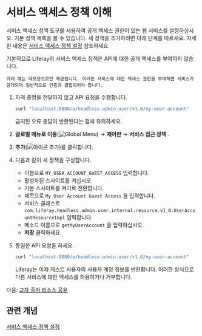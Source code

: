 # 서비스 액세스 정책 이해

서비스 액세스 정책 도구를 사용하여 공개 액세스 권한이 있는 웹 서비스를 설정하십시오. 기본 정책 목록을 볼 수 있습니다. 새 정책을 추가하려면 아래 단계를 따르세요. 자세한 내용은 [서비스 액세스 정책 설정](https://learn.liferay.com/w/dxp/installation-and-upgrades/securing-liferay/securing-web-services/setting-service-access-policies) 참조하세요.

기본적으로 Liferay의 서비스 액세스 정책은 API에 대한 공개 액세스를 부여하지 않습니다.

```{warning}
아래 예는 데모용으로만 제공됩니다. 이러한 서비스에 대한 액세스 권한을 부여하면 서비스가 공개되며 일반적으로 인증과 결합되어야 합니다.
```

1. 자격 증명을 전달하지 않고 API 요청을 수행합니다.

   ```bash
   curl "localhost:8080/o/headless-admin-user/v1.0/my-user-account"
   ```

   금지된 오류 응답이 반환된다는 점에 유의하세요.

1. **글로벌 메뉴로 이동**(![Global Menu](../../../images/icon-applications-menu.png)) &rarr; **제어판** &rarr; **서비스 접근 정책** .

1. **추가**(![아이콘 추가](../../../images/icon-add.png))를 클릭합니다.

1. 다음과 같이 새 정책을 구성합니다.

   * 이름으로 `MY_USER_ACCOUNT_GUEST_ACCESS` 입력합니다.
   * 활성화된 스사이트를 켜십시오.
   * 기본 스사이트를 켜기로 전환합니다.
   * 제목으로 `My User Account Guest Access` 을 입력합니다.
   * 서비스 클래스로 `com.liferay.headless.admin.user.internal.resource.v1_0.UserAccountResourceImpl` 입력합니다.
   * 메소드 이름으로 `getMyUserAccount` 을 입력하십시오.
   * **저장** 클릭하세요.

1. 동일한 API 요청을 하세요.

   ```bash
   curl "localhost:8080/o/headless-admin-user/v1.0/my-user-account"
   ```

   Liferay는 이제 게스트 사용자의 사용자 계정 정보를 반환합니다. 이러한 방식으로 다른 서비스에 대한 액세스를 허용하거나 거부합니다.

다음: [교차 출처 리소스 공유](./cross-origin-resource-sharing.md)

## 관련 개념

[서비스 액세스 정책 설정](https://learn.liferay.com/w/dxp/installation-and-upgrades/securing-liferay/securing-web-services/setting-service-access-policies)
